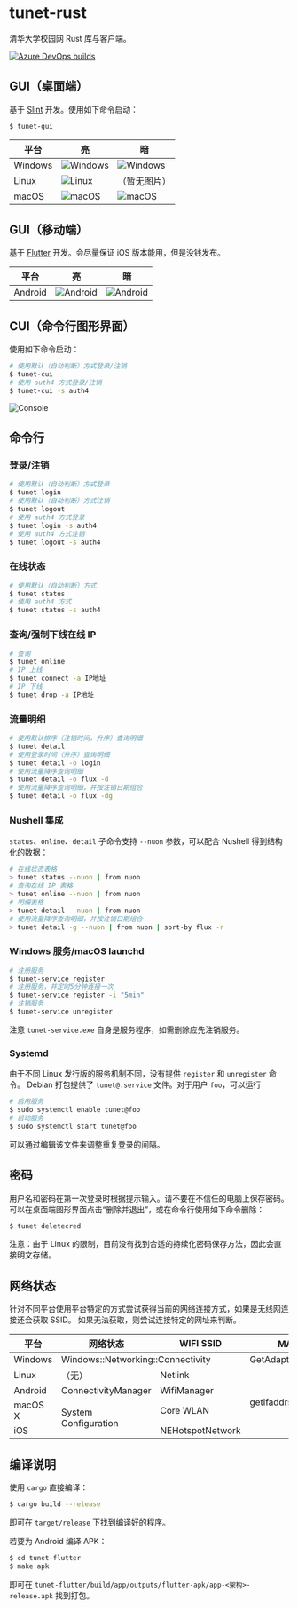 # tunet-rust
清华大学校园网 Rust 库与客户端。

[![Azure DevOps builds](https://strawberry-vs.visualstudio.com/tunet-rust/_apis/build/status/Berrysoft.tunet-rust?branch=master)](https://strawberry-vs.visualstudio.com/tunet-rust/_build)

## GUI（桌面端）
基于 [Slint](https://slint-ui.com/) 开发。使用如下命令启动：

``` bash
$ tunet-gui
```

| 平台    | 亮                                   | 暗                                  |
| ------- | ------------------------------------ | ----------------------------------- |
| Windows | ![Windows](assets/windows.light.png) | ![Windows](assets/windows.dark.png) |
| Linux   | ![Linux](assets/linux.light.png)     | （暂无图片）                        |
| macOS   | ![macOS](assets/mac.light.png)       | ![macOS](assets/mac.dark.png)       |

## GUI（移动端）
基于 [Flutter](https://flutter.dev/) 开发。会尽量保证 iOS 版本能用，但是没钱发布。

| 平台    | 亮                                   | 暗                                  |
| ------- | ------------------------------------ | ----------------------------------- |
| Android | ![Android](assets/android.light.png) | ![Android](assets/android.dark.png) |

## CUI（命令行图形界面）
使用如下命令启动：

``` bash
# 使用默认（自动判断）方式登录/注销
$ tunet-cui
# 使用 auth4 方式登录/注销
$ tunet-cui -s auth4
```

![Console](assets/console.png)

## 命令行
### 登录/注销
``` bash
# 使用默认（自动判断）方式登录
$ tunet login
# 使用默认（自动判断）方式注销
$ tunet logout
# 使用 auth4 方式登录
$ tunet login -s auth4
# 使用 auth4 方式注销
$ tunet logout -s auth4
```
### 在线状态
``` bash
# 使用默认（自动判断）方式
$ tunet status
# 使用 auth4 方式
$ tunet status -s auth4
```
### 查询/强制下线在线 IP
``` bash
# 查询
$ tunet online
# IP 上线
$ tunet connect -a IP地址
# IP 下线
$ tunet drop -a IP地址
```
### 流量明细
``` bash
# 使用默认排序（注销时间，升序）查询明细
$ tunet detail
# 使用登录时间（升序）查询明细
$ tunet detail -o login
# 使用流量降序查询明细
$ tunet detail -o flux -d
# 使用流量降序查询明细，并按注销日期组合
$ tunet detail -o flux -dg
```
### Nushell 集成
`status`、`online`、`detail` 子命令支持 `--nuon` 参数，可以配合 Nushell 得到结构化的数据：
``` bash
# 在线状态表格
> tunet status --nuon | from nuon
# 查询在线 IP 表格
> tunet online --nuon | from nuon
# 明细表格
> tunet detail --nuon | from nuon
# 使用流量降序查询明细，并按注销日期组合
> tunet detail -g --nuon | from nuon | sort-by flux -r
```

### Windows 服务/macOS launchd
``` bash
# 注册服务
$ tunet-service register
# 注册服务，并定时5分钟连接一次
$ tunet-service register -i "5min"
# 注销服务
$ tunet-service unregister
```
注意 `tunet-service.exe` 自身是服务程序，如需删除应先注销服务。

### Systemd
由于不同 Linux 发行版的服务机制不同，没有提供 `register` 和 `unregister` 命令。
Debian 打包提供了 `tunet@.service` 文件。对于用户 `foo`，可以运行
``` bash
# 启用服务
$ sudo systemctl enable tunet@foo
# 启动服务
$ sudo systemctl start tunet@foo
```
可以通过编辑该文件来调整重复登录的间隔。

## 密码
用户名和密码在第一次登录时根据提示输入。请不要在不信任的电脑上保存密码。可以在桌面端图形界面点击“删除并退出”，或在命令行使用如下命令删除：
``` bash
$ tunet deletecred
```
注意：由于 Linux 的限制，目前没有找到合适的持续化密码保存方法，因此会直接明文存储。

## 网络状态
针对不同平台使用平台特定的方式尝试获得当前的网络连接方式，如果是无线网连接还会获取 SSID。
如果无法获取，则尝试连接特定的网址来判断。

<table>
  <thead>
    <tr>
      <th>平台</th>
      <th>网络状态</th>
      <th>WIFI SSID</th>
      <th>MAC 地址</th>
    </tr>
  </thead>
  <tbody>
    <tr>
      <td>Windows</td>
      <td colspan="2">Windows::Networking::Connectivity</td>
      <td>GetAdaptersAddresses</td>
    </tr>
    <tr>
      <td>Linux</td>
      <td>（无）</td>
      <td>Netlink</td>
      <td rowspan="4">getifaddrs</td>
    </tr>
    <tr>
      <td>Android</td>
      <td>ConnectivityManager</td>
      <td>WifiManager</td>
    </tr>
    <tr>
      <td>macOS X</td>
      <td rowspan="2">System Configuration</td>
      <td>Core WLAN</td>
    </tr>
    <tr>
      <td>iOS</td>
      <td>NEHotspotNetwork</td>
    </tr>
  </tbody>
</table>

## 编译说明
使用 `cargo` 直接编译：
``` bash
$ cargo build --release
```
即可在 `target/release` 下找到编译好的程序。

若要为 Android 编译 APK：
``` bash
$ cd tunet-flutter
$ make apk
```
即可在 `tunet-flutter/build/app/outputs/flutter-apk/app-<架构>-release.apk` 找到打包。
